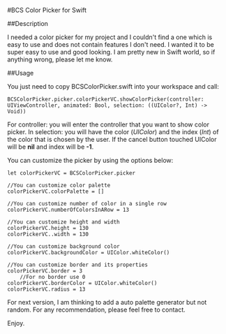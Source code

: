 #BCS Color Picker for Swift

##Description

I needed a color picker for my project and I couldn't find a one which is easy to use and does not contain features I don't need. I wanted it to be super easy to use and good looking. I am pretty new in Swift world, so if anything wrong, please let me know.

##Usage

You just need to copy BCSColorPicker.swift into your workspace and call:

```
BCSColorPicker.picker.colorPickerVC.showColorPicker(controller: UIViewController, animated: Bool, selection: ((UIColor?, Int) -> Void))
```

For controller: you will enter the controller that you want to show color picker. In selection: you will have the color (*UIColor*) and the index (*Int*) of the color that is chosen by the user. If the cancel button touched UIColor will be **nil** and index will be **-1**.

You can customize the picker by using the options below:

```
let colorPickerVC = BCSColorPicker.picker

//You can customize color palette
colorPickerVC.colorPalette = []

//You can customize number of color in a single row
colorPickerVC.numberOfColorsInARow = 13

//You can customize height and width
colorPickerVC.height = 130
colorPickerVC..width = 130

//You can customize background color
colorPickerVC.backgroundColor = UIColor.whiteColor()

//You can customize border and its properties
colorPickerVC.border = 3
	//For no border use 0 
colorPickerVC.borderColor = UIColor.whiteColor()
colorPickerVC.radius = 13
```

For next version, I am thinking to add a auto palette generator but not random. For any recommendation, please feel free to contact.

Enjoy. 